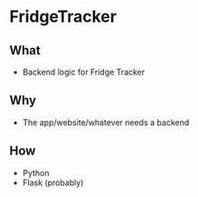 # FridgeTracker

## What
- Backend logic for Fridge Tracker

## Why
- The app/website/whatever needs a backend

## How
- Python
- Flask (probably)
